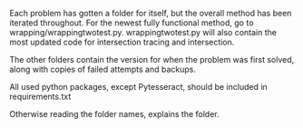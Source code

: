 Each problem has gotten a folder for itself, but the overall method has been iterated throughout. For the newest fully functional method, go to wrapping/wrappingtwotest.py.
wrappingtwotest.py will also contain the most updated code for intersection tracing and intersection.

The other folders contain the version for when the problem was first solved, along with copies of failed attempts and backups.

All used python packages, except Pytesseract, should be included in requirements.txt

Otherwise reading the folder names, explains the folder.
